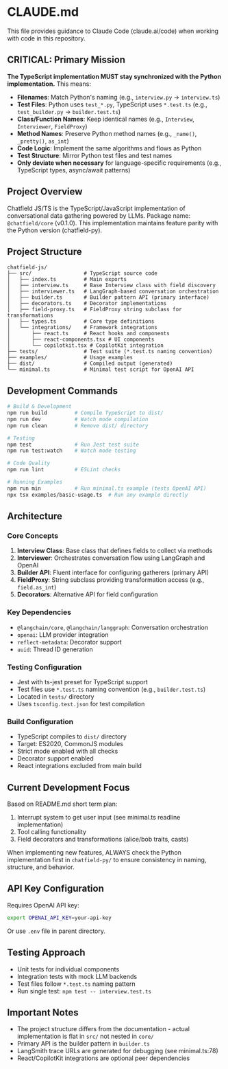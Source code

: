 # CLAUDE.md

This file provides guidance to Claude Code (claude.ai/code) when working with code in this repository.

## CRITICAL: Primary Mission

**The TypeScript implementation MUST stay synchronized with the Python implementation.** This means:
- **Filenames**: Match Python's naming (e.g., `interview.py` → `interview.ts`)
- **Test Files**: Python uses `test_*.py`, TypeScript uses `*.test.ts` (e.g., `test_builder.py` → `builder.test.ts`)
- **Class/Function Names**: Keep identical names (e.g., `Interview`, `Interviewer`, `FieldProxy`)
- **Method Names**: Preserve Python method names (e.g., `_name()`, `_pretty()`, `as_int`)
- **Code Logic**: Implement the same algorithms and flows as Python
- **Test Structure**: Mirror Python test files and test names
- **Only deviate when necessary** for language-specific requirements (e.g., TypeScript types, async/await patterns)

## Project Overview

Chatfield JS/TS is the TypeScript/JavaScript implementation of conversational data gathering powered by LLMs. Package name: `@chatfield/core` (v0.1.0). This implementation maintains feature parity with the Python version (chatfield-py).

## Project Structure

```
chatfield-js/
├── src/                 # TypeScript source code
│   ├── index.ts         # Main exports
│   ├── interview.ts     # Base Interview class with field discovery
│   ├── interviewer.ts   # LangGraph-based conversation orchestration  
│   ├── builder.ts       # Builder pattern API (primary interface)
│   ├── decorators.ts    # Decorator implementations
│   ├── field-proxy.ts   # FieldProxy string subclass for transformations
│   ├── types.ts         # Core type definitions
│   └── integrations/    # Framework integrations
│       ├── react.ts     # React hooks and components
│       ├── react-components.tsx # UI components  
│       └── copilotkit.tsx # CopilotKit integration
├── tests/               # Test suite (*.test.ts naming convention)
├── examples/            # Usage examples
├── dist/                # Compiled output (generated)
└── minimal.ts           # Minimal test script for OpenAI API
```

## Development Commands

```bash
# Build & Development
npm run build         # Compile TypeScript to dist/
npm run dev           # Watch mode compilation
npm run clean         # Remove dist/ directory

# Testing
npm test              # Run Jest test suite  
npm run test:watch    # Watch mode testing

# Code Quality  
npm run lint          # ESLint checks

# Running Examples
npm run min           # Run minimal.ts example (tests OpenAI API)
npx tsx examples/basic-usage.ts  # Run any example directly
```

## Architecture

### Core Concepts

1. **Interview Class**: Base class that defines fields to collect via methods
2. **Interviewer**: Orchestrates conversation flow using LangGraph and OpenAI
3. **Builder API**: Fluent interface for configuring gatherers (primary API)
4. **FieldProxy**: String subclass providing transformation access (e.g., `field.as_int`)
5. **Decorators**: Alternative API for field configuration

### Key Dependencies

- `@langchain/core`, `@langchain/langgraph`: Conversation orchestration
- `openai`: LLM provider integration
- `reflect-metadata`: Decorator support
- `uuid`: Thread ID generation

### Testing Configuration

- Jest with ts-jest preset for TypeScript support
- Test files use `*.test.ts` naming convention (e.g., `builder.test.ts`)
- Located in `tests/` directory
- Uses `tsconfig.test.json` for test compilation

### Build Configuration

- TypeScript compiles to `dist/` directory
- Target: ES2020, CommonJS modules
- Strict mode enabled with all checks
- Decorator support enabled
- React integrations excluded from main build

## Current Development Focus

Based on README.md short term plan:
1. Interrupt system to get user input (see minimal.ts readline implementation)
2. Tool calling functionality
3. Field decorators and transformations (alice/bob traits, casts)

When implementing new features, ALWAYS check the Python implementation first in `chatfield-py/` to ensure consistency in naming, structure, and behavior.

## API Key Configuration

Requires OpenAI API key:
```bash
export OPENAI_API_KEY=your-api-key
```
Or use `.env` file in parent directory.

## Testing Approach

- Unit tests for individual components
- Integration tests with mock LLM backends
- Test files follow `*.test.ts` naming pattern
- Run single test: `npm test -- interview.test.ts`

## Important Notes

- The project structure differs from the documentation - actual implementation is flat in `src/` not nested in `core/`
- Primary API is the builder pattern in `builder.ts`
- LangSmith trace URLs are generated for debugging (see minimal.ts:78)
- React/CopilotKit integrations are optional peer dependencies
